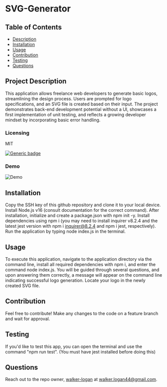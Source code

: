 # SVG-Generator

## Table of Contents

- [Description](#project-description)
- [Installation](#installation)
- [Usage](#usage)
- [Contribution](#contribution)
- [Testing](#testing)
- [Questions](#questions)

## Project Description

This application allows freelance web developers to generate basic logos, streamlining the design process. Users are prompted for logo specifications, and an SVG file is created based on their input. The project demonstrates back-end development potential without a UI, showcases a first implementation of unit testing, and reflects a growing developer mindset by incorporating basic error handling.

### Licensing

MIT

[![Generic badge](https://img.shields.io/badge/License-MIT-green.svg)](https://choosealicense.com/licenses/mit/.)

### Demo

![Demo](https://drive.google.com/file/d/1EbkqBmEBmexR-37km4gkJN96rYUulxWH/view)

## Installation

Copy the SSH key of this github repository and clone it to your local device. Install Node.js v16 (consult documentation for the correct command). After installation, initialize and create a package.json with npm init -y. Install dependencies using npm i (you may need to install inquirer v8.2.4 and the latest jest version with npm i inquirer@8.2.4 and npm i jest, respectively). Run the application by typing node index.js in the terminal.

## Usage

To execute this application, navigate to the application directory via the command line, install all required dependencies with npm i, and enter the command node index.js. You will be guided through several questions, and upon answering them correctly, a message will appear on the command line indicating successful logo generation. Locate your logo in the newly created SVG file.

## Contribution

Feel free to contribute! Make any changes to the code on a feature branch and wait for approval.

## Testing

If you'd like to test this app, you can open the terminal and use the command "npm run test". (You must have jest installed before doing this)

## Questions

Reach out to the repo owner, [walker-logan](https://github.com/walker-logan) at walker.logan44@gmail.com.
